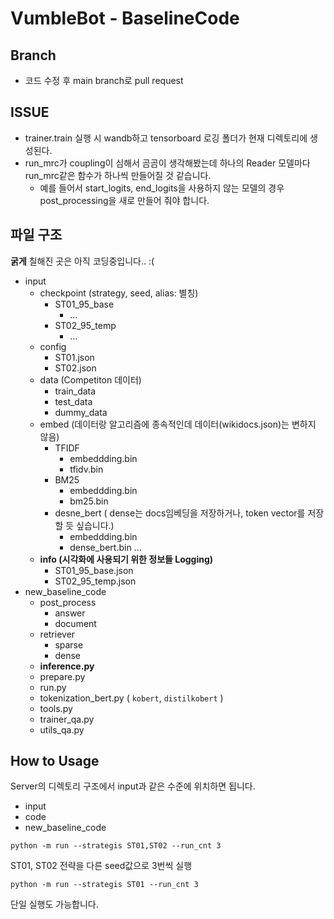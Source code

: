 # VumbleBot - BaselineCode

## Branch 

- 코드 수정 후 main branch로 pull request

## ISSUE

- trainer.train 실행 시 wandb하고 tensorboard 로깅 폴더가 현재 디렉토리에 생성된다.
- run_mrc가 coupling이 심해서 곰곰이 생각해봤는데 하나의 Reader 모델마다 run_mrc같은 함수가 하나씩 만들어질 것 같습니다. 
    - 예를 들어서 start_logits, end_logits을 사용하지 않는 모델의 경우 post_processing을 새로 만들어 줘야 합니다.


## 파일 구조

**굵게** 칠해진 곳은 아직 코딩중입니다.. :(

- input
    - checkpoint (strategy, seed, alias: 별칭)
        - ST01_95_base
            - ...
        - ST02_95_temp
            - ...
    - config
        - ST01.json
        - ST02.json
    - data (Competiton 데이터)
        - train_data
        - test_data
        - dummy_data
    - embed (데이터랑 알고리즘에 종속적인데 데이터(wikidocs.json)는 변하지 않음)
        - TFIDF
            - embeddding.bin
            - tfidv.bin
        - BM25
            - embeddding.bin
            - bm25.bin
        - desne_bert ( dense는 docs임베딩을 저장하거나, token vector를 저장할 듯 싶습니다.)
            - embeddding.bin
            - dense_bert.bin
        ...
    - **info (시각화에 사용되기 위한 정보들 Logging)**
        - ST01_95_base.json
        - ST02_95_temp.json
- new_baseline_code
    - post_process
        - answer
        - document
    - retriever
        - sparse
        - dense
    - **inference.py**
    - prepare.py 
    - run.py 
    - tokenization_bert.py ( `kobert`, `distilkobert` )
    - tools.py
    - trainer_qa.py
    - utils_qa.py

## How to Usage

Server의 디렉토리 구조에서 input과 같은 수준에 위치하면 됩니다.

- input
- code
- new_baseline_code

```
python -m run --strategis ST01,ST02 --run_cnt 3
```

ST01, ST02 전략을 다른 seed값으로 3번씩 실행

```
python -m run --strategis ST01 --run_cnt 3
```

단일 실행도 가능합니다.
